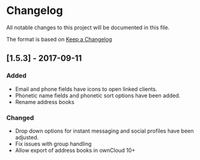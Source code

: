 # Changelog
All notable changes to this project will be documented in this file.

The format is based on [Keep a Changelog](http://keepachangelog.com/en/1.0.0/)

## [1.5.3] - 2017-09-11
### Added
- Email and phone fields have icons to open linked clients.
- Phonetic name fields and phonetic sort options have been added.
- Rename address books

### Changed
- Drop down options for instant messaging and social profiles have been adjusted.
- Fix issues with group handling
- Allow export of address books in ownCloud 10+
